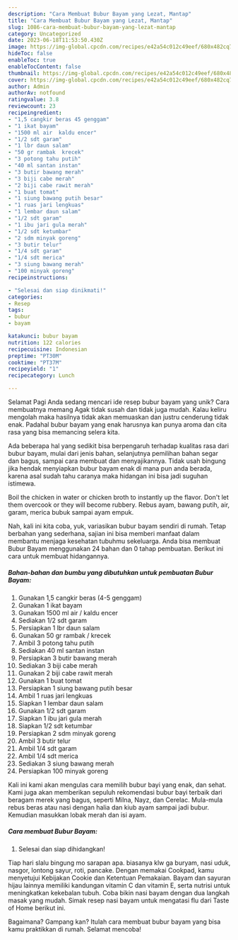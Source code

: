 ```yaml
---
description: "Cara Membuat Bubur Bayam yang Lezat, Mantap"
title: "Cara Membuat Bubur Bayam yang Lezat, Mantap"
slug: 1086-cara-membuat-bubur-bayam-yang-lezat-mantap
category: Uncategorized
date: 2023-06-18T11:53:50.430Z
image: https://img-global.cpcdn.com/recipes/e42a54c012c49eef/680x482cq70/bubur-bayam-foto-resep-utama.jpg
hideToc: false
enableToc: true
enableTocContent: false
thumbnail: https://img-global.cpcdn.com/recipes/e42a54c012c49eef/680x482cq70/bubur-bayam-foto-resep-utama.jpg
cover: https://img-global.cpcdn.com/recipes/e42a54c012c49eef/680x482cq70/bubur-bayam-foto-resep-utama.jpg
author: Admin
authorAv: notfound
ratingvalue: 3.8
reviewcount: 23
recipeingredient:
- "1,5 cangkir beras 45 genggam"
- "1 ikat bayam"
- "1500 ml air  kaldu encer"
- "1/2 sdt garam"
- "1 lbr daun salam"
- "50 gr rambak  krecek"
- "3 potong tahu putih"
- "40 ml santan instan"
- "3 butir bawang merah"
- "3 biji cabe merah"
- "2 biji cabe rawit merah"
- "1 buat tomat"
- "1 siung bawang putih besar"
- "1 ruas jari lengkuas"
- "1 lembar daun salam"
- "1/2 sdt garam"
- "1 ibu jari gula merah"
- "1/2 sdt ketumbar"
- "2 sdm minyak goreng"
- "3 butir telur"
- "1/4 sdt garam"
- "1/4 sdt merica"
- "3 siung bawang merah"
- "100 minyak goreng"
recipeinstructions:

- "Selesai dan siap dinikmati!"
categories:
- Resep
tags:
- bubur
- bayam

katakunci: bubur bayam 
nutrition: 122 calories
recipecuisine: Indonesian
preptime: "PT30M"
cooktime: "PT37M"
recipeyield: "1"
recipecategory: Lunch

---
```



Selamat Pagi Anda sedang mencari ide resep bubur bayam yang unik? Cara membuatnya memang Agak tidak susah dan tidak juga mudah. Kalau keliru mengolah maka hasilnya tidak akan memuaskan dan justru cenderung tidak enak. Padahal bubur bayam yang enak harusnya kan punya aroma dan cita rasa yang bisa memancing selera kita.


Ada beberapa hal yang sedikit bisa berpengaruh terhadap kualitas rasa dari bubur bayam, mulai dari jenis bahan, selanjutnya pemilihan bahan segar dan bagus, sampai cara membuat dan menyajikannya. Tidak usah bingung jika hendak menyiapkan bubur bayam enak di mana pun anda berada, karena asal sudah tahu caranya maka hidangan ini bisa jadi suguhan istimewa.

Boil the chicken in water or chicken broth to instantly up the flavor. Don&#39;t let them overcook or they will become rubbery. Rebus ayam, bawang putih, air, garam, merica bubuk sampai ayam empuk.


Nah, kali ini kita coba, yuk, variasikan bubur bayam sendiri di rumah. Tetap berbahan yang sederhana, sajian ini bisa memberi manfaat dalam membantu menjaga kesehatan tubuhmu sekeluarga. Anda bisa membuat Bubur Bayam menggunakan 24 bahan dan 0 tahap pembuatan. Berikut ini cara untuk membuat hidangannya.

<!--inarticleads1-->

##### Bahan-bahan dan bumbu yang dibutuhkan untuk pembuatan Bubur Bayam:

1. Gunakan 1,5 cangkir beras (4-5 genggam)
1. Gunakan 1 ikat bayam
1. Gunakan 1500 ml air / kaldu encer
1. Sediakan 1/2 sdt garam
1. Persiapkan 1 lbr daun salam
1. Gunakan 50 gr rambak / krecek
1. Ambil 3 potong tahu putih
1. Sediakan 40 ml santan instan
1. Persiapkan 3 butir bawang merah
1. Sediakan 3 biji cabe merah
1. Gunakan 2 biji cabe rawit merah
1. Gunakan 1 buat tomat
1. Persiapkan 1 siung bawang putih besar
1. Ambil 1 ruas jari lengkuas
1. Siapkan 1 lembar daun salam
1. Gunakan 1/2 sdt garam
1. Siapkan 1 ibu jari gula merah
1. Siapkan 1/2 sdt ketumbar
1. Persiapkan 2 sdm minyak goreng
1. Ambil 3 butir telur
1. Ambil 1/4 sdt garam
1. Ambil 1/4 sdt merica
1. Sediakan 3 siung bawang merah
1. Persiapkan 100 minyak goreng


Kali ini kami akan mengulas cara memilih bubur bayi yang enak, dan sehat. Kami juga akan memberikan sepuluh rekomendasi bubur bayi terbaik dari beragam merek yang bagus, seperti Milna, Nayz, dan Cerelac. Mula-mula rebus beras atau nasi dengan halia dan kiub ayam sampai jadi bubur. Kemudian masukkan lobak merah dan isi ayam. 

<!--inarticleads2-->

##### Cara membuat Bubur Bayam:


1. Selesai dan siap dihidangkan!

Tiap hari slalu bingung mo sarapan apa. biasanya klw ga buryam, nasi uduk, nasgor, lontong sayur, roti, pancake. Dengan memakai Cookpad, kamu menyetujui Kebijakan Cookie dan Ketentuan Pemakaian. Bayam dan sayuran hijau lainnya memiliki kandungan vitamin C dan vitamin E, serta nutrisi untuk meningkatkan kekebalan tubuh. Coba bikin nasi bayam dengan dua langkah masak yang mudah. Simak resep nasi bayam untuk mengatasi flu dari Taste of Home berikut ini. 

Bagaimana? Gampang kan? Itulah cara membuat bubur bayam yang bisa kamu praktikkan di rumah. Selamat mencoba!
